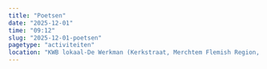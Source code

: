 ```yaml
---
title: "Poetsen"
date: "2025-12-01"
time: "09:12"
slug: "2025-12-01-poetsen"
pagetype: "activiteiten"
location: "KWB lokaal-De Werkman (Kerkstraat, Merchtem Flemish Region, Belgium)"
---
```




